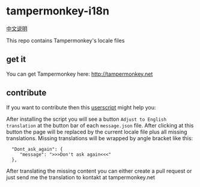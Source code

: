 # tampermonkey-i18n

[中文说明](Readme-zh_CN.md)

This repo contains Tampermonkey's locale files

## get it

You can get Tampermonkey here: http://tampermonkey.net

## contribute

If you want to contribute then this [userscript](https://gist.github.com/derjanb/5592ff3b7cdc4feabba5/raw/tampermonkey_translation_support.user.js) might help you:

After installing the script you will see a button ```Adjust to English translation``` at the button bar of each ```message.json``` file. After clicking at this button the page will be replaced by the current locale file plus all missing translations. Missing translations will be wrapped by angle bracket like this:

```
  "Dont_ask_again": {
     "message": ">>>Don't ask again<<<"
  },
```

After translating the missing content you can either create a pull request or just send me the translation to kontakt at tampermonkey.net

